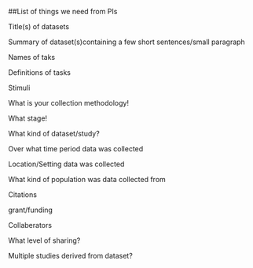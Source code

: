 ##List of things we need from PIs

Title(s) of datasets

Summary of dataset(s)containing a few short sentences/small paragraph

Names of taks

Definitions of tasks

Stimuli 

What is your collection methodology!

What stage! 

What kind of dataset/study?

Over what time period data was collected

Location/Setting data was collected

What kind of population was data collected from

Citations

grant/funding

Collaberators

What level of sharing?

Multiple studies derived from dataset? 